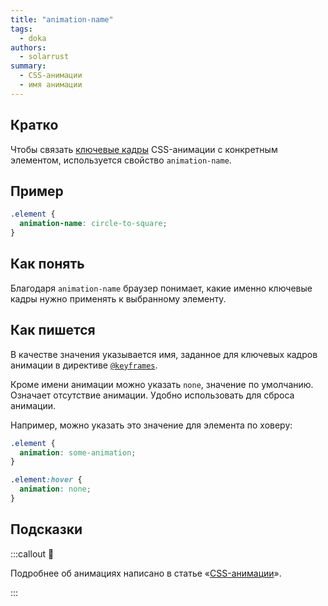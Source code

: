 ```yaml
---
title: "animation-name"
tags:
  - doka
authors:
  - solarrust
summary:
  - CSS-анимации
  - имя анимации
---
```


## Кратко

Чтобы связать [ключевые кадры](/css/doka/keyframes) CSS-анимации с конкретным элементом, используется свойство `animation-name`.

## Пример

```css
.element {
  animation-name: circle-to-square;
}
```

## Как понять

Благодаря `animation-name` браузер понимает, какие именно ключевые кадры нужно применять к выбранному элементу.

## Как пишется

В качестве значения указывается имя, заданное для ключевых кадров анимации в директиве [`@keyframes`](/css/doka/keyframes).

Кроме имени анимации можно указать `none`, значение по умолчанию. Означает отсутствие анимации. Удобно использовать для сброса анимации.

Например, можно указать это значение для элемента по ховеру:

```css
.element {
  animation: some-animation;
}

.element:hover {
  animation: none;
}
```

## Подсказки

:::callout 🦄

Подробнее об анимациях написано в статье «[CSS-анимации](/css/articles/animation)».

:::
